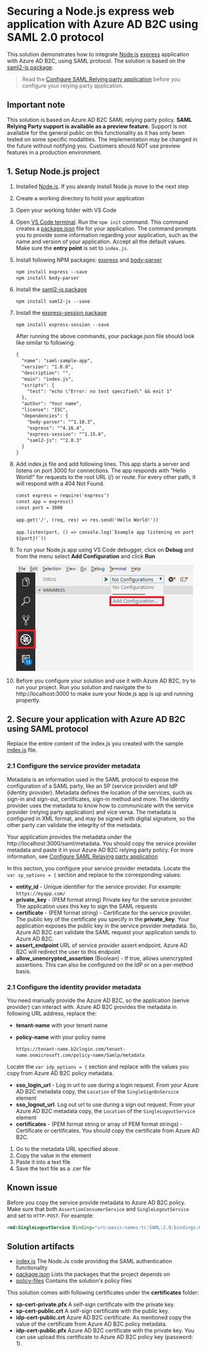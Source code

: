 # Securing a Node.js express web application with  Azure AD B2C using SAML 2.0 protocol

This solution demonstrates how to integrate [Node.js](https://nodejs.org/en/) [express](https://expressjs.com/) application with Azure AD B2C, using SAML protocol. The solution is based on the [saml2-js package](https://www.npmjs.com/package/saml2-js). 

> Read the [Configure SAML Relying party application](../../) before you configure your relying party application.

## Important note
This solution is based on Azure AD B2C SAML relying party policy. **SAML Relying Party support is available as a preview feature.** Support is not available for the general public on this functionality as it has only been tested on some specific modalities. The implementation may be changed in the future without notifying you. Customers should NOT use preview features in a production environment.

## 1. Setup Node.js project
1. Installed [Node.js](https://nodejs.org/). If you aleardy install Node.js move to the next step

1. Create a working directory to hold your application

1. Open your working folder with VS Code

1. Open [VS Code terminal](https://code.visualstudio.com/docs/editor/integrated-terminal). Run the `npm init` command. This command creates a [package.json](package.json) file for your application. The command prompts you to provide some information regarding your application, such as the name and version of your application. Accept all the default values. Make sure the **entry point** is set to `index.js`. 

1. Install following NPM packages: [express](https://www.npmjs.com/package/express) and [body-parser](https://www.npmjs.com/package/body-parser)
    ```
    npm install express --save
    npm install body-parser
    ```

1. Install the [saml2-js package](https://www.npmjs.com/package/saml2-js)
    ```
    npm install saml2-js --save
    ```

1. Install the [express-session package](https://www.npmjs.com/package/express-session)
    ```
    npm install express-session --save
    ```
    After running the above commands, your package.json file should look like similar to following:

    ```JS
    {
      "name": "saml-sample-app",
      "version": "1.0.0",
      "description": "",
      "main": "index.js",
      "scripts": {
        "test": "echo \"Error: no test specified\" && exit 1"
      },
      "author": "Your name",
      "license": "ISC",
      "dependencies": {
        "body-parser": "^1.18.3",
        "express": "^4.16.4",
        "express-session": "^1.15.6",
        "saml2-js": "^2.0.3"
      }
    }
    ```

1. Add index.js file and add following lines. This app starts a server and listens on port 3000 for connections. The app responds with “Hello World!” for requests to the root URL (/) or route. For every other path, it will respond with a 404 Not Found.

    ```JS
    const express = require('express')
    const app = express()
    const port = 3000
    
    app.get('/', (req, res) => res.send('Hello World!'))
    
    app.listen(port, () => console.log(`Example app listening on port ${port}!`))
    ``` 
1. To run your Node.js app using VS Code debugger, click on **Debug** and from the menu select **Add Configuration** and click **Run**

    ![Debug](media/debug.png)

1. Before you configure your solution and use it with Azure AD B2C, try to run your project. Run you solution and navigate the to http://localhost:3000 to make sure your Node.js app is up and running propertly.

## 2. Secure your application with Azure AD B2C using SAML protocol

Replace the entire content of the index.js you created with the sample [index.js](index.js) file.

### 2.1 Configure the service provider metadata
Metadata is an information used in the SAML protocol to expose the configuration of a SAML party, like an SP (service provider) and IdP (identity provider). Metadata defines the location of the services, such as sign-in and sign-out, certificates, sign-in method and more. The identity provider uses the metadata to know how to communicate with the service provider (relying party application) and vice versa. The metadata is configured in XML format, and may be signed with digital signature, so the other party can validate the integrity of the metadata.

Your application provides the metadata under the http://localhost:3000/saml/metadata. You should copy the service provider metadata and paste it in your Azure AD B2C relying party policy. For more information, see [Configure SAML Relaying party application](https://github.com/yoelhor/advance-scenarios/tree/master/policies/saml-relying-party)

In this section, you configure your service provider metadata. Locate the `var sp_options = {` section and replace to the corresponding values:

  - **entity_id** - Unique identifier for the service provider. For example: `https://myapp.com/`
  - **private_key** - (PEM format string) Private key for the service provider. The application uses this key to sign the SAML requests
  - **certificate** -  (PEM format string) - Certificate for the service provider. The public key of the certificate you specify in the **private_key**. Your application exposes the public key in the service provider metadata. So, Azure AD B2C can validate the SAML request your application sends to Azure AD B2C.
  - **assert_endpoint** URL of service provider assert endpoint. Azure AD B2C will redirect the user to this endpoint
  - **allow_unencrypted_assertion** (Boolean) - If true, allows unencrypted assertions. This can also be configured on the IdP or on a per-method basis.

 ### 2.1 Configure the identity provider metadata
You need manually provide the Azure AD B2C, so the application (serive provider) can interact with. Azure AD B2C provides the metadata in following URL address, replace the:
* **tenant-name** with your tenant name
* **policy-name** with your policy name 

    ```
    https://tenant-name.b2clogin.com/tenant-name.onmicrosoft.com/policy-name/Samlp/metadata
    ```

Locate the `var idp_options = {` section and replace with the values you copy from Azure AD B2C policy metadata.

- **sso_login_url** - Log in url to use during a login request. From your Azure AD B2C metadata copy, the `Location` of the `SingleSignOnService` element
- **sso_logout_url**. Log out url to use during a sign out request. From your Azure AD B2C metadata copy, the `Location` of the `SingleLogoutService` element
- **certificates** - (PEM format string or array of PEM format strings) - Certificate or certificates. You should copy the certificate from Azure AD B2C. 
1. Go to the metadata URL specified above.
1. Copy the value in the <X509Certificate> element
1. Paste it into a text file
1. Save the text file as a .cer file 


## Known issue
Before you copy the service provide metadata to Azure AD B2C policy. Make sure that both `AssertionConsumerService` and `SingleLogoutService` and set to `HTTP-POST`. For example:

```XML
<md:SingleLogoutService Binding="urn:oasis:names:tc:SAML:2.0:bindings:HTTP-POST" Location="http://localhost:3000/saml/assert"/>`
```
    
## Solution artifacts

- [index.js](app.js) The Node.Js code providing the SAML authentication functionality
- [package.json](package.json) Lists the packages that the project depends on
- [policy-files](policy-files) Contains the solution's policy files

This solution comes with following certificates under the **certificates** folder:
- **sp-cert-private.pfx** A self-sign certificate with the private key.
- **sp-cert-public.crt** A self-sign certificate with the public key.
- **idp-cert-public.crt** Azure AD B2C certificate. As mentioned copy the value of the certificate from Azure AD B2C policy metadata.
- **idp-cert-public.pfx** Azure AD B2C certificate with the private key. You can use upload this certificate to Azure AD B2C policy key (password: 1). 


